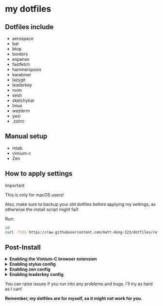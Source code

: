 # my dotfiles

## Dotfiles include

- aerospace
- bat
- btop
- borders
- espanso
- fastfetch
- hammerspoon
- karabiner
- lazygit
- leaderkey
- nvim
- sesh
- sketchybar
- tmux
- wezterm
- yazi
- .zshrc

## Manual setup

- mtab
- vimium-c
- Zen

## How to apply settings

> [!important]
>
> This is only for macOS users!
>
> Also, make sure to backup your old dotfiles before applying my settings, as otherwise the install script might fail!

Run:

```sh
cd
curl -fsSL https://raw.githubusercontent.com/matt-dong-123/dotfiles/refs/heads/main/install.sh | bash
```

## Post-Install

<details><summary><b>Enabling the Vimium-C browser extension</b></summary>

1. Install the vimium-c browser extension
   - For Chromium-based browsers, go [here](https://chromewebstore.google.com/detail/vimium-c-%E5%85%A8%E9%94%AE%E7%9B%98%E6%93%8D%E4%BD%9C%E6%B5%8F%E8%A7%88%E5%99%A8/hfjbmagddngcpeloejdejnfgbamkjaeg)
   - For Firefox-based browsers, go [here](https://addons.mozilla.org/en-US/firefox/addon/vimium-c/)
2. In the preferences for the extension, click "Import Settings"
3. Choose the file from the path "~/.config/vimium-c/config.json"

</details>

<details><summary><b>Enabling stylus config</b></summary>

1. Install the stylus browser extension
   - For Chromium-based browsers, go [here](https://chromewebstore.google.com/detail/mtab/clngdbkpkpeebahjckkjfobafhncgmne)
   - For Firefox-based browsers, go [here](https://addons.mozilla.org/en-US/firefox/addon/styl-us)
2. In the preferences for the extension, click "Import" you can see on the side
3. Choose the file from the path "~/.config/stylus/config.json"
    - If you want to use only a set of rules, copy the rules you want to the stylus editor.

</details>

<details><summary><b>Enabling zen config</b></summary>

1. Go to about:profiles in the URL bar, and copy the "Root Directory" path of the profile you want to use
2. Paste the ~/.config/zen directory into the profile directory/chrome.
3. Go to settings, click "Import mods", and choose the file from the path "~/.config/zen/zen-themes-export.json"
4. Download the "Zen Internet" extension from [here](https://addons.mozilla.org/en-US/firefox/addon/zen-internet/)

</details>

<details><summary><b>Enabling leaderkey config</b></summary>

1. Go to the LeaderKey settings and go to the "Advanced" tab
2. Set the config directory to your .config/leaderkey directory
3. Go back to "General" and set the shortcut to be "shift-command-space"

> [!note]
>
> Don't actually use this shortcut! Tap the right command key instead.

</details>

You can raise issues if you run into any problems and bugs. I'll try as hard as I can!

**Remember, my dotfiles are for myself, so it might not work for you.**
